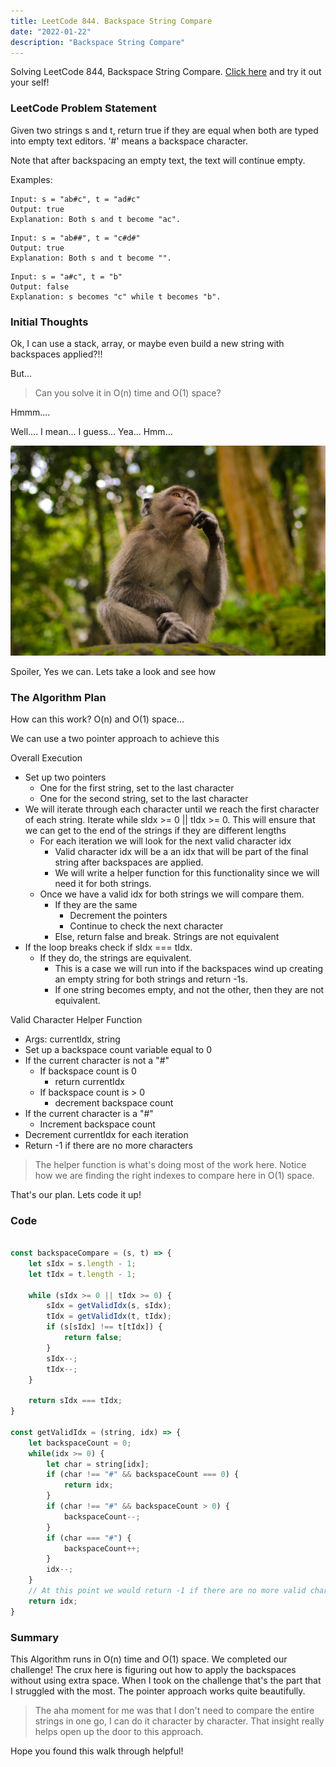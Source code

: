 ```yaml
---
title: LeetCode 844. Backspace String Compare
date: "2022-01-22"
description: "Backspace String Compare"
---
```


Solving LeetCode 844, Backspace String Compare. [Click here](https://leetcode.com/problems/backspace-string-compare/) and try it out your self!

### LeetCode Problem Statement

Given two strings s and t, return true if they are equal when both are typed into empty text editors. '#' means a backspace character.

Note that after backspacing an empty text, the text will continue empty.

Examples:

```
Input: s = "ab#c", t = "ad#c"
Output: true
Explanation: Both s and t become "ac".
```

```
Input: s = "ab##", t = "c#d#"
Output: true
Explanation: Both s and t become "".
```

```
Input: s = "a#c", t = "b"
Output: false
Explanation: s becomes "c" while t becomes "b".
```

### Initial Thoughts 
Ok, I can use a stack, array, or maybe even build a new string with backspaces applied?!!

But...

> Can you solve it in O(n) time and O(1) space?

Hmmm....

Well.... I mean... I guess... Yea... Hmm...

![](thinking-monkey.jpg)

Spoiler, Yes we can. Lets take a look and see how

### The Algorithm Plan

How can this work? O(n) and O(1) space...

We can use a two pointer approach to achieve this

Overall Execution
* Set up two pointers
  * One for the first string, set to the last character
  * One for the second string, set to the last character
* We will iterate through each character until we reach the first character of each string. Iterate while sIdx >= 0 || tIdx >= 0. This will ensure that we can get to the end of the strings if they are different lengths
  * For each iteration we will look for the next valid character idx
    * Valid character idx will be a an idx that will be part of the final string after backspaces are applied. 
    * We will write a helper function for this functionality since we will need it for both strings.
  * Once we have a valid idx for both strings we will compare them.
    * If they are the same
      * Decrement the pointers
      * Continue to check the next character
    * Else, return false and break. Strings are not equivalent
* If the loop breaks check if sIdx === tIdx. 
  * If they do, the strings are equivalent. 
    * This is a case we will run into if the backspaces wind up creating an empty string for both strings and return -1s. 
    * If one string becomes empty, and not the other, then they are not equivalent.


Valid Character Helper Function
* Args: currentIdx, string
* Set up a backspace count variable equal to 0
* If the current character is not a "#"
  * If backspace count is 0
    * return currentIdx
  * If backspace count is > 0
    * decrement backspace count
* If the current character is a "#"
  * Increment backspace count
* Decrement currentIdx for each iteration
* Return -1 if there are no more characters

> The helper function is what's doing most of the work here. Notice how we are finding the right indexes to compare here in O(1) space.

That's our plan. Lets code it up!

### Code

```javascript

const backspaceCompare = (s, t) => {
    let sIdx = s.length - 1;
    let tIdx = t.length - 1;

    while (sIdx >= 0 || tIdx >= 0) {
        sIdx = getValidIdx(s, sIdx);
        tIdx = getValidIdx(t, tIdx);
        if (s[sIdx] !== t[tIdx]) {
            return false;
        }
        sIdx--;
        tIdx--;
    }

    return sIdx === tIdx;
}

const getValidIdx = (string, idx) => {
    let backspaceCount = 0;
    while(idx >= 0) {
        let char = string[idx];
        if (char !== "#" && backspaceCount === 0) {
            return idx;
        }
        if (char !== "#" && backspaceCount > 0) {
            backspaceCount--;
        }
        if (char === "#") {
            backspaceCount++;
        }
        idx--;
    }
    // At this point we would return -1 if there are no more valid chars
    return idx;
}
```

### Summary

This Algorithm runs in O(n) time and O(1) space. We completed our challenge! The crux here is figuring out how to apply the backspaces without using extra space. When I took on the challenge that's the part that I struggled with the most. The pointer approach works quite beautifully. 

> The aha moment for me was that I don't need to compare the entire strings in one go, I can do it character by character. That insight really helps open up the door to this approach. 

Hope you found this walk through helpful!
